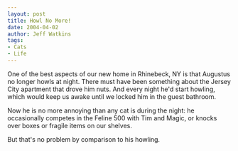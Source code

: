 ```yaml
---
layout: post
title: Howl No More!
date: 2004-04-02
author: Jeff Watkins
tags:
- Cats
- Life
---
```


<p>One of the best aspects of our new home in Rhinebeck, NY is that
Augustus no longer howls at night. There must have been something about
the Jersey City apartment that drove him nuts. And every night he'd
start howling, which would keep us awake until we locked him in the
guest bathroom.</p>
<p>Now he is no more annoying than any cat is during the night: he
occasionally competes in the Feline 500 with Tim and Magic, or knocks
over boxes or fragile items on our shelves.</p>
<p>But that's no problem by comparison to his howling.</p>